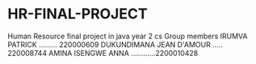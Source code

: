 # HR-FINAL-PROJECT
Human Resource final project in java year 2 cs
Group members
IRUMVA PATRICK .........       220000609
DUKUNDIMANA JEAN D'AMOUR ..... 220008744
AMINA ISENGWE ANNA ............2200010428
